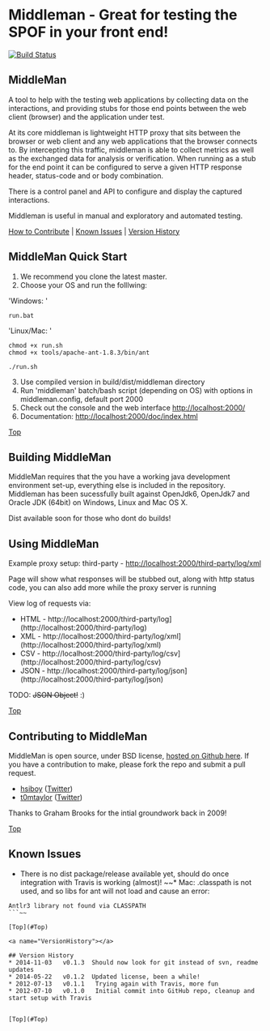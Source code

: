 <a name="Top"></a>

# Middleman - Great for testing the SPOF in your front end!
[![Build Status](https://travis-ci.org/hsiboy/middleman.svg?branch=master)](https://travis-ci.org/hsiboy/middleman)

## MiddleMan
A tool to help with the testing web applications by collecting data on the 
interactions, and providing stubs for those end points between the 
web client (browser) and the application under test.

At its core middleman is lightweight HTTP proxy that sits between the browser 
or web client and any web applications that the browser connects to. 
By intercepting this traffic, middleman is able to collect metrics as well as 
the exchanged data for analysis or verification. 
When running as a stub for the end point it can be configured to serve a given 
HTTP response header, status-code and or body combination. 

There is a control panel and API to configure and display the captured interactions. 

Middleman is useful in manual and exploratory and automated testing.

[How to Contribute](#ContributingToMiddleMan) | [Known Issues](#KnownIssues) | [Version History](#VersionHistory)

<a name="MiddleManQuickStart"></a>

## MiddleMan Quick Start
1. We recommend you clone the latest master.
2. Choose your OS and run the folllwing:

'Windows: '
```
run.bat
```

'Linux/Mac: '
```
chmod +x run.sh
chmod +x tools/apache-ant-1.8.3/bin/ant

./run.sh
```

3. Use compiled version in build/dist/middleman directory
4. Run 'middleman' batch/bash script (depending on OS) with options in middleman.config, default port 2000
5. Check out the console and the web interface [http://localhost:2000/](http://localhost:2000/)
6. Documentation: [http://localhost:2000/doc/index.html](http://localhost:2000/doc/index.html)

[Top](#Top)

<a name="BuildingMiddleMan"></a>

## Building MiddleMan
MiddleMan requires that the you have a working java development environment set-up, everything else is included in the repository.
Middleman has been sucessfully built against OpenJdk6, OpenJdk7 and Oracle JDK (64bit) on Windows, Linux and Mac OS X.

Dist available soon for those who dont do builds!


## Using MiddleMan
Example proxy setup: third-party - [http://localhost:2000/third-party/log/xml](http://localhost:2000/third-party/log/xml)

Page will show what responses will be stubbed out, along with http status code, you can also add more while the proxy server is running

View log of requests via:

* HTML - http://localhost:2000/third-party/log](http://localhost:2000/third-party/log)
* XML - http://localhost:2000/third-party/log/xml](http://localhost:2000/third-party/log/xml)
* CSV - http://localhost:2000/third-party/log/csv](http://localhost:2000/third-party/log/csv)
* JSON - http://localhost:2000/third-party/log/json](http://localhost:2000/third-party/log/json)

TODO: ~~JSON Object!~~ :)


[Top](#Top)

<a name="ContributingToMiddleMan"></a>

## Contributing to MiddleMan

MiddleMan is open source, under BSD license, <a href="http://github.com/hsiboy/middleman">hosted on Github here</a>.
If you have a contribution to make, please fork the repo and submit a pull request.

* [hsiboy](https://github.com/hsiboy) ([Twitter](https://twitter.com/hsiboy))
* [t0mtaylor](https://github.com/t0mtaylor) ([Twitter](https://twitter.com/tom_taylor))

Thanks to Graham Brooks for the intial groundwork back in 2009!

[Top](#Top)

<a name="KnownIssues"></a>

## Known Issues

* There is no dist package/release available yet, should do once integration with Travis is working (almost)!
~~* Mac: .classpath is not used, and so libs for ant will not load and cause an error:
```
Antlr3 library not found via CLASSPATH 
```~~

[Top](#Top)

<a name="VersionHistory"></a>

## Version History
* 2014-11-03   v0.1.3  Should now look for git instead of svn, readme updates
* 2014-05-22   v0.1.2  Updated license, been a while!
* 2012-07-13   v0.1.1   Trying again with Travis, more fun
* 2012-07-10   v0.1.0   Initial commit into GitHub repo, cleanup and start setup with Travis


[Top](#Top)
